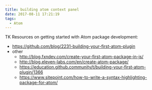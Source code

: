 ```yaml
---
title: building atom context panel
date: 2017-08-11 17:21:19
tags:
  - Atom
---
```


TK Resources on getting started with Atom package development:
- https://github.com/blog/2231-building-your-first-atom-plugin
- other
  - http://blog.fxndev.com/create-your-first-atom-package-in-js/
  - http://blog.eleven-labs.com/en/create-atom-package/
  - https://education.github.community/t/building-your-first-atom-plugin/1366
  - https://www.sitepoint.com/how-to-write-a-syntax-highlighting-package-for-atom/
